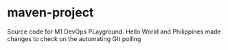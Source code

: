 # maven-project
Source code for M1 DevOps PLayground.
Hello World and Philippines
made changes to check on the automating GIt polling
